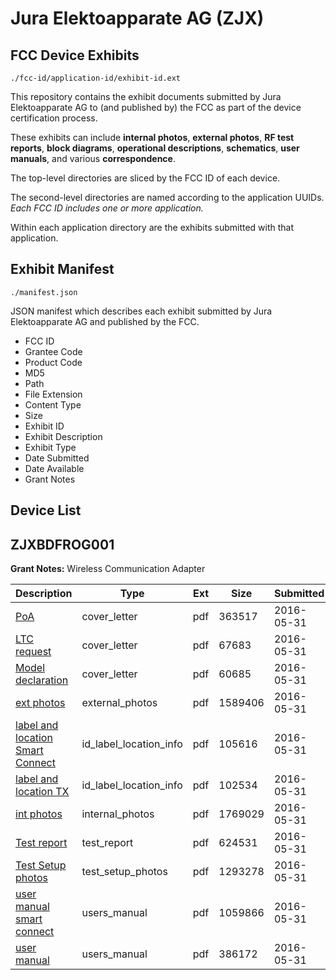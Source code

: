 # Jura Elektoapparate AG (ZJX)
## FCC Device Exhibits

```
./fcc-id/application-id/exhibit-id.ext
```

This repository contains the exhibit documents submitted by Jura Elektoapparate AG to (and published by) the FCC as part of the device certification process.

These exhibits can include **internal photos**, **external photos**, **RF test reports**, **block diagrams**, **operational descriptions**, **schematics**, **user manuals**, and various **correspondence**.

The top-level directories are sliced by the FCC ID of each device.

The second-level directories are named according to the application UUIDs. *Each FCC ID includes one or more application.*

Within each application directory are the exhibits submitted with that application. 

## Exhibit Manifest

```
./manifest.json
```

JSON manifest which describes each exhibit submitted by Jura Elektoapparate AG and published by the FCC.

- FCC ID
- Grantee Code
- Product Code
- MD5
- Path
- File Extension
- Content Type
- Size
- Exhibit ID
- Exhibit Description
- Exhibit Type
- Date Submitted
- Date Available
- Grant Notes

## Device List
## ZJXBDFROG001
**Grant Notes:** Wireless Communication Adapter

| Description | Type | Ext | Size | Submitted | Available |
| ----------- | ---- | --- | ---- | --------- | --------- |
| [PoA](ZJXBDFROG001/855768026cd94f90ec85a1f9ce55ff89/3010228.pdf) | cover_letter | pdf | 363517 | 2016-05-31 | 2016-05-31 |
| [LTC request](ZJXBDFROG001/855768026cd94f90ec85a1f9ce55ff89/3010229.pdf) | cover_letter | pdf | 67683 | 2016-05-31 | 2016-05-31 |
| [Model declaration](ZJXBDFROG001/855768026cd94f90ec85a1f9ce55ff89/3010234.pdf) | cover_letter | pdf | 60685 | 2016-05-31 | 2016-05-31 |
| [ext photos](ZJXBDFROG001/855768026cd94f90ec85a1f9ce55ff89/3010230.pdf) | external_photos | pdf | 1589406 | 2016-05-31 | 2016-05-31 |
| [label and location Smart Connect](ZJXBDFROG001/855768026cd94f90ec85a1f9ce55ff89/3010232.pdf) | id_label_location_info | pdf | 105616 | 2016-05-31 | 2016-05-31 |
| [label and location TX](ZJXBDFROG001/855768026cd94f90ec85a1f9ce55ff89/3010233.pdf) | id_label_location_info | pdf | 102534 | 2016-05-31 | 2016-05-31 |
| [int photos](ZJXBDFROG001/855768026cd94f90ec85a1f9ce55ff89/3010231.pdf) | internal_photos | pdf | 1769029 | 2016-05-31 | 2016-05-31 |
| [Test report](ZJXBDFROG001/855768026cd94f90ec85a1f9ce55ff89/3010235.pdf) | test_report | pdf | 624531 | 2016-05-31 | 2016-05-31 |
| [Test Setup photos](ZJXBDFROG001/855768026cd94f90ec85a1f9ce55ff89/3010236.pdf) | test_setup_photos | pdf | 1293278 | 2016-05-31 | 2016-05-31 |
| [user manual smart connect](ZJXBDFROG001/855768026cd94f90ec85a1f9ce55ff89/3010237.pdf) | users_manual | pdf | 1059866 | 2016-05-31 | 2016-05-31 |
| [user manual](ZJXBDFROG001/855768026cd94f90ec85a1f9ce55ff89/3010238.pdf) | users_manual | pdf | 386172 | 2016-05-31 | 2016-05-31 |
